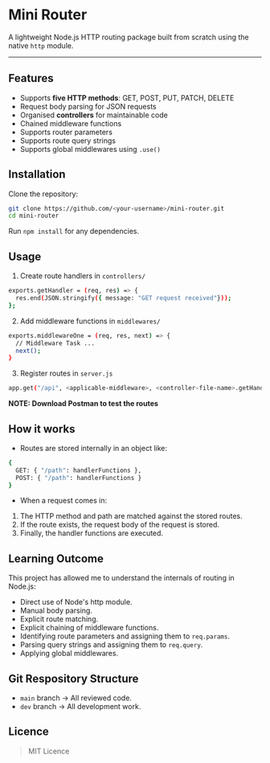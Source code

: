 # Mini Router

A lightweight Node.js HTTP routing package built from scratch using the native `http` module.

---

## Features
- Supports **five HTTP methods**: GET, POST, PUT, PATCH, DELETE
- Request body parsing for JSON requests
- Organised **controllers** for maintainable code
- Chained middleware functions
- Supports router parameters
- Supports route query strings
- Supports global middlewares using `.use()`

## Installation

Clone the repository:
```bash
git clone https://github.com/<your-username>/mini-router.git
cd mini-router
```

Run `npm install` for any dependencies.

## Usage

1. Create route handlers in `controllers/`

```bash
exports.getHandler = (req, res) => {
  res.end(JSON.stringify({ message: "GET request received"}));
};
```

2. Add middleware functions in `middlewares/`

```bash
exports.middlewareOne = (req, res, next) => {
  // Middleware Task ...
  next();
}
```

3. Register routes in `server.js`

```bash
app.get("/api", <applicable-middleware>, <controller-file-name>.getHandler);
```

**NOTE: Download Postman to test the routes**

## How it works
- Routes are stored internally in an object like:
```bash
{
  GET: { "/path": handlerFunctions },
  POST: { "/path": handlerFunctions }
}
```

- When a request comes in:
1. The HTTP method and path are matched against the stored routes.
2. If the route exists, the request body of the request is stored.
3. Finally, the handler functions are executed.

## Learning Outcome

This project has allowed me to understand the internals of routing in Node.js:
- Direct use of Node's http module.
- Manual body parsing.
- Explicit route matching.
- Explicit chaining of middleware functions.
- Identifying route parameters and assigning them to `req.params`.
- Parsing query strings and assigning them to `req.query`.
- Applying global middlewares.

## Git Respository Structure
- `main` branch -> All reviewed code.
- `dev` branch -> All development work.

## Licence
> MIT Licence